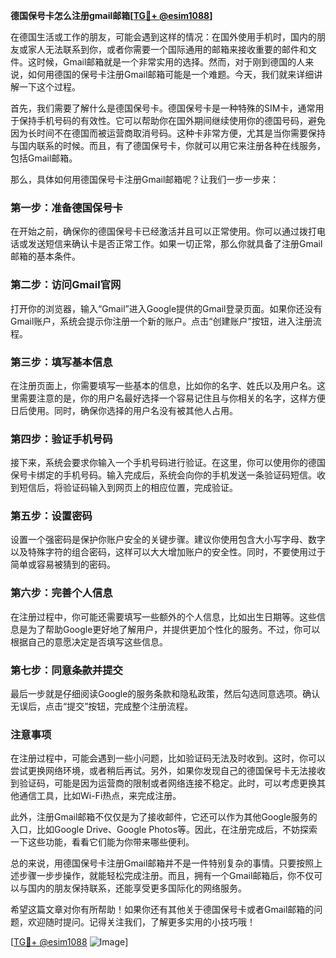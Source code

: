 **德国保号卡怎么注册gmail邮箱[[TG💪+ @esim1088](https://t.me/s/esim1088)]**

在德国生活或工作的朋友，可能会遇到这样的情况：在国外使用手机时，国内的朋友或家人无法联系到你，或者你需要一个国际通用的邮箱来接收重要的邮件和文件。这时候，Gmail邮箱就是一个非常实用的选择。然而，对于刚到德国的人来说，如何用德国的保号卡注册Gmail邮箱可能是一个难题。今天，我们就来详细讲解一下这个过程。

首先，我们需要了解什么是德国保号卡。德国保号卡是一种特殊的SIM卡，通常用于保持手机号码的有效性。它可以帮助你在国外期间继续使用你的德国号码，避免因为长时间不在德国而被运营商取消号码。这种卡非常方便，尤其是当你需要保持与国内联系的时候。而且，有了德国保号卡，你就可以用它来注册各种在线服务，包括Gmail邮箱。

那么，具体如何用德国保号卡注册Gmail邮箱呢？让我们一步一步来：

### 第一步：准备德国保号卡

在开始之前，确保你的德国保号卡已经激活并且可以正常使用。你可以通过拨打电话或发送短信来确认卡是否正常工作。如果一切正常，那么你就具备了注册Gmail邮箱的基本条件。

### 第二步：访问Gmail官网

打开你的浏览器，输入“Gmail”进入Google提供的Gmail登录页面。如果你还没有Gmail账户，系统会提示你注册一个新的账户。点击“创建账户”按钮，进入注册流程。

### 第三步：填写基本信息

在注册页面上，你需要填写一些基本的信息，比如你的名字、姓氏以及用户名。这里需要注意的是，你的用户名最好选择一个容易记住且与你相关的名字，这样方便日后使用。同时，确保你选择的用户名没有被其他人占用。

### 第四步：验证手机号码

接下来，系统会要求你输入一个手机号码进行验证。在这里，你可以使用你的德国保号卡绑定的手机号码。输入完成后，系统会向你的手机发送一条验证码短信。收到短信后，将验证码输入到网页上的相应位置，完成验证。

### 第五步：设置密码

设置一个强密码是保护你账户安全的关键步骤。建议你使用包含大小写字母、数字以及特殊字符的组合密码，这样可以大大增加账户的安全性。同时，不要使用过于简单或容易被猜到的密码。

### 第六步：完善个人信息

在注册过程中，你可能还需要填写一些额外的个人信息，比如出生日期等。这些信息是为了帮助Google更好地了解用户，并提供更加个性化的服务。不过，你可以根据自己的意愿决定是否填写这些信息。

### 第七步：同意条款并提交

最后一步就是仔细阅读Google的服务条款和隐私政策，然后勾选同意选项。确认无误后，点击“提交”按钮，完成整个注册流程。

### 注意事项

在注册过程中，可能会遇到一些小问题，比如验证码无法及时收到。这时，你可以尝试更换网络环境，或者稍后再试。另外，如果你发现自己的德国保号卡无法接收到验证码，可能是因为运营商的限制或者网络连接不稳定。此时，可以考虑更换其他通信工具，比如Wi-Fi热点，来完成注册。

此外，注册Gmail邮箱不仅仅是为了接收邮件，它还可以作为其他Google服务的入口，比如Google Drive、Google Photos等。因此，在注册完成后，不妨探索一下这些功能，看看它们能为你带来哪些便利。

总的来说，用德国保号卡注册Gmail邮箱并不是一件特别复杂的事情。只要按照上述步骤一步步操作，就能轻松完成注册。而且，拥有一个Gmail邮箱后，你不仅可以与国内的朋友保持联系，还能享受更多国际化的网络服务。

希望这篇文章对你有所帮助！如果你还有其他关于德国保号卡或者Gmail邮箱的问题，欢迎随时提问。记得关注我们，了解更多实用的小技巧哦！

[[TG💪+ @esim1088](https://t.me/s/esim1088) ![Image](https://i.postimg.cc/4NQfJmqS/Snipaste-2025-05-13-00-14-12.png)]